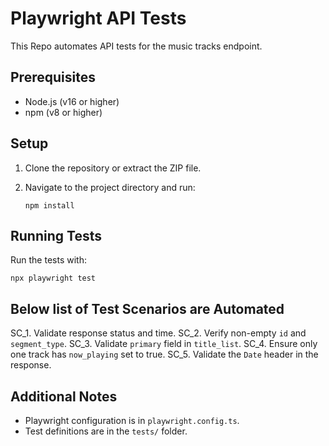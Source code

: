 # Playwright API Tests

This Repo automates API tests for the music tracks endpoint.

## Prerequisites

- Node.js (v16 or higher)
- npm (v8 or higher)

## Setup

1. Clone the repository or extract the ZIP file.
2. Navigate to the project directory and run:

   ```
   npm install
   ```

## Running Tests

Run the tests with:

```
npx playwright test
```

## Below list of Test Scenarios are Automated

SC_1. Validate response status and time.
SC_2. Verify non-empty `id` and `segment_type`.
SC_3. Validate `primary` field in `title_list`.
SC_4. Ensure only one track has `now_playing` set to true.
SC_5. Validate the `Date` header in the response.

## Additional Notes

- Playwright configuration is in `playwright.config.ts`.
- Test definitions are in the `tests/` folder.
        

